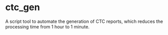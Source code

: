 # ctc_gen
A script tool to automate the generation of CTC reports, which reduces the processing time from 1 hour to 1 minute.

